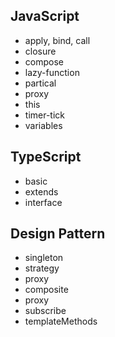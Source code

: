## JavaScript

- apply, bind, call
- closure
- compose
- lazy-function
- partical
- proxy
- this
- timer-tick
- variables

## TypeScript

- basic
- extends
- interface

## Design Pattern

- singleton
- strategy
- proxy
- composite
- proxy
- subscribe
- templateMethods
